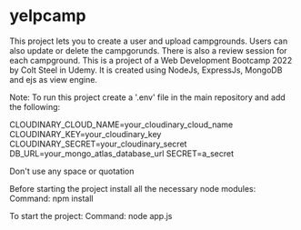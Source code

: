 # yelpcamp
This project lets you to create a user and upload campgrounds. Users can also update or delete the campgorunds.
There is also a review session for each campground.
This is a project of a Web Development Bootcamp 2022 by Colt Steel in Udemy.
It is created using NodeJs, ExpressJs, MongoDB and ejs as view engine.

Note: 
To run this project create a '.env' file in the main repository and add the following:

CLOUDINARY_CLOUD_NAME=your_cloudinary_cloud_name
CLOUDINARY_KEY=your_cloudinary_key
CLOUDINARY_SECRET=your_cloudinary_secret
DB_URL=your_mongo_atlas_database_url
SECRET=a_secret

Don't use any space or quotation

Before starting the project install all the necessary node modules:
Command: npm install

To start the project:
Command: node app.js
